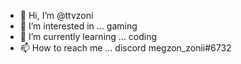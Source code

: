 - 👋 Hi, I’m @ttvzoni
- 👀 I’m interested in ... gaming
- 🌱 I’m currently learning ... coding
- 📫 How to reach me ... discord megzon_zonii#6732

<!---
ttvzoni/ttvzoni is a ✨ special ✨ repository because its `README.md` (this file) appears on your GitHub profile.
You can click the Preview link to take a look at your changes.
--->
